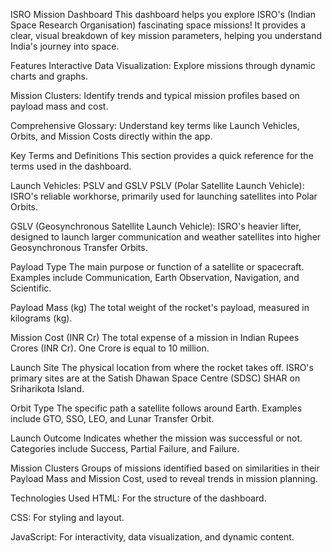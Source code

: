 ISRO Mission Dashboard
This dashboard helps you explore ISRO's (Indian Space Research Organisation) fascinating space missions! It provides a clear, visual breakdown of key mission parameters, helping you understand India's journey into space.

Features
Interactive Data Visualization: Explore missions through dynamic charts and graphs.

Mission Clusters: Identify trends and typical mission profiles based on payload mass and cost.

Comprehensive Glossary: Understand key terms like Launch Vehicles, Orbits, and Mission Costs directly within the app.

Key Terms and Definitions
This section provides a quick reference for the terms used in the dashboard.

Launch Vehicles: PSLV and GSLV
PSLV (Polar Satellite Launch Vehicle): ISRO's reliable workhorse, primarily used for launching satellites into Polar Orbits.

GSLV (Geosynchronous Satellite Launch Vehicle): ISRO's heavier lifter, designed to launch larger communication and weather satellites into higher Geosynchronous Transfer Orbits.

Payload Type
The main purpose or function of a satellite or spacecraft. Examples include Communication, Earth Observation, Navigation, and Scientific.

Payload Mass (kg)
The total weight of the rocket's payload, measured in kilograms (kg).

Mission Cost (INR Cr)
The total expense of a mission in Indian Rupees Crores (INR Cr). One Crore is equal to 10 million.

Launch Site
The physical location from where the rocket takes off. ISRO's primary sites are at the Satish Dhawan Space Centre (SDSC) SHAR on Sriharikota Island.

Orbit Type
The specific path a satellite follows around Earth. Examples include GTO, SSO, LEO, and Lunar Transfer Orbit.

Launch Outcome
Indicates whether the mission was successful or not. Categories include Success, Partial Failure, and Failure.

Mission Clusters
Groups of missions identified based on similarities in their Payload Mass and Mission Cost, used to reveal trends in mission planning.

Technologies Used
HTML: For the structure of the dashboard.

CSS: For styling and layout.

JavaScript: For interactivity, data visualization, and dynamic content.


